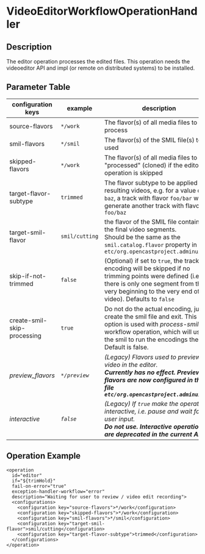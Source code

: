 VideoEditorWorkflowOperationHandler
===================================

Description
-----------

The editor operation processes the edited files. This operation needs the videoeditor API and impl (or remote on
distributed systems) to be installed.

## Parameter Table

|configuration keys|example    |description                                                    |
|------------------|-----------|---------------------------------------------------------------|
|source-flavors    |`*/work`   |The flavor(s) of all media files to process                    |
|smil-flavors      |`*/smil`   |The flavor(s) of the SMIL file(s) to be used                   |
|skipped-flavors   |`*/work`   |The flavor(s) of all media files to be "processed" (cloned) if the editor operation is skipped|
|target-flavor-subtype|`trimmed`|The flavor subtype to be applied to all resulting videos, e.g. for a value of `baz`, a track with flavor `foo/bar` will generate another track with flavor `foo/baz`|
|target-smil-flavor| `smil/cutting` |the flavor of the SMIL file containing the final video segments.<br/>Should be the same as the `smil.catalog.flavor` property in `etc/org.opencastproject.adminui.cfg`|
|skip-if-not-trimmed|`false`       |(Optional) if set to `true`, the track encoding will be skipped if no trimming points were defined (i.e. there is only one segment from the very beginning to the very end of the video). Defaults to `false`|
|create-smil-skip-processing|`true`|Do not do the actual encoding, just create the smil file and exit. This option is used with *process-smil* workflow operation, which will use the smil to run the encodings then. Default is false. |
|*preview_flavors*|*`*/preview`*|*(Legacy) Flavors used to preview the video in the editor.*<br/>***Currently has no effect. Preview flavors are now configured in the file `etc/org.opencastproject.adminui.cfg`***|
|*interactive*|*`false`*|*(Legacy) If `true` make the operation interactive, i.e. pause and wait for user input.*<br/>***Do not use. Interactive operations are deprecated in the current API.***|

## Operation Example

    <operation
      id="editor"
      if="${trimHold}"
      fail-on-error="true"
      exception-handler-workflow="error"
      description="Waiting for user to review / video edit recording">
      <configurations>
        <configuration key="source-flavors">*/work</configuration>
        <configuration key="skipped-flavors">*/work</configuration>
        <configuration key="smil-flavors">*/smil</configuration>
        <configuration key="target-smil-flavor">smil/cutting</configuration>
        <configuration key="target-flavor-subtype">trimmed</configuration>
      </configurations>
    </operation>
